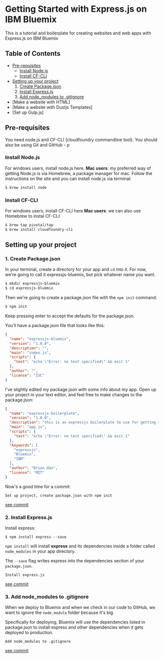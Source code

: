 # Getting Started with Express.js on IBM Bluemix
This is a tutorial and boilerplate for creating websites and web apps with Express.js on IBM Bluemix

## Table of Contents

- [Pre-requisites](#pre-requisites)
  - [Install Node.js](#install-nodejs)
  - [Install CF-CLI](#install-cf-cli)
- [Setting up your project](#setting-up-your-project)
  1. [Create Package.json](#1-create-packagejson)
  2. [Install Express.js](#2-install-expressjs)
  3. [Add node_modules to .gitignore](#3-add-node_modules-to-gitignore)
- [Make a website with HTML]
- [Make a website with Dustjs Templates]
- [Set up Gulp.js]


## Pre-requisites 
You need node.js and CF-CLI (cloudfoundry commandline tool). 
You should also be using Git and GitHub - p

### Install Node.js
For windows users, install node.js here. 
**Mac users**: my preferred way of getting Node.js is via Homebrew, a package manager for mac. 
Follow the instructions on the site and you can install node.js via terminal: 
```bash
$ brew install node
```

### Install CF-CLI
For windows users, install CF-CLI here
**Mac users**: we can also use Homebrew to instal CF-CLI
```bash
$ brew tap pivotal/tap
$ brew install cloudfoundry-cli
```

## Setting up your project 

### 1. Create Package.json

In your terminal, create a directory for your app and `cd` into it. 
For now, we're going to call it expressjs-bluemix, but pick whatever name you want. 
```bash
$ mkdir expressjs-bluemix
$ cd expressjs-bluemix
```
Then we're going to create a package.json file with the `npm init` command: 
```bash
$ npm init
```
Keep pressing enter to accept the defaults for the package.json. 

You'll have a package.json file that looks like this: 
```json
{
  "name": "expressjs-bluemix",
  "version": "1.0.0",
  "description": "",
  "main": "index.js",
  "scripts": {
    "test": "echo \"Error: no test specified\" && exit 1"
  },
  "author": "",
  "license": "ISC"
}
```

I've slightly edited my package.json with some info about my app. 
Open up your project in your text editor, and feel free to make changes to the package.json: 

```json
{
  "name": "expressjs-boilerplate",
  "version": "1.0.0",
  "description": "this is an expressjs boilerplate to use for getting started with website or web app prototypes to deploy on IBM Bluemix",
  "main": "app.js",
  "scripts": {
    "test": "echo \"Error: no test specified\" && exit 1"
  },
  "keywords": [
    "expressjs",
    "Bluemix",
    "IBM"
  ],
  "author": "Brian Han",
  "license": "MIT"
}
```

Now's a good time for a commit: 

```git
Set up project, create package.json with npm init
```
[see commit](https://github.com/thisisbrianhan/expressjs-bluemix/commit/ec8155061833717f0278ee3e7e14f18fd4ed76b1)

### 2. Install Express.js

Install express: 

```
$ npm install express --save
```

`npm install` will install **express** and its dependencies inside a folder called `node_modules` in your app directory. 

The `--save` flag writes express into the dependencies section of your `package.json`.

```git
Install express.js
```

[see commit](https://github.com/thisisbrianhan/expressjs-bluemix/commit/57079c1a01b4e9a529d7bcda95cf63f6de914fe1)

### 3. Add node_modules to .gitignore

When we deploy to Bluemix and when we check in our code to GitHub, we want to ignore the `node_module` folder because it's big. 

Specifically for deploying, Bluemix will use the dependencies listed in package.json to install express and other dependencies when it gets deployed to production. 

```git 
Add node_modules to .gitignore
```

[see commit](https://github.com/thisisbrianhan/expressjs-bluemix/commit/57079c1a01b4e9a529d7bcda95cf63f6de914fe1)

